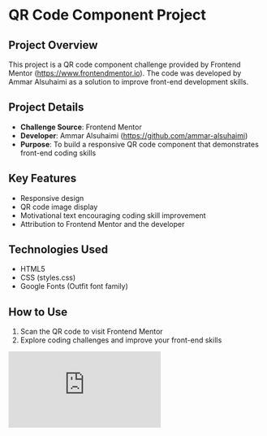 # QR Code Component Project

## Project Overview
This project is a QR code component challenge provided by Frontend Mentor (https://www.frontendmentor.io). The code was developed by Ammar Alsuhaimi as a solution to improve front-end development skills.

## Project Details
- **Challenge Source**: Frontend Mentor
- **Developer**: Ammar Alsuhaimi (https://github.com/ammar-alsuhaimi)
- **Purpose**: To build a responsive QR code component that demonstrates front-end coding skills

## Key Features
- Responsive design
- QR code image display
- Motivational text encouraging coding skill improvement
- Attribution to Frontend Mentor and the developer

## Technologies Used
- HTML5
- CSS (styles.css)
- Google Fonts (Outfit font family)

## How to Use
1. Scan the QR code to visit Frontend Mentor
2. Explore coding challenges and improve your front-end skills

![Website-Link](https://ammar-alsuhaimi.github.io/QR-Code-Component/qr-code-component-main/index.html)
